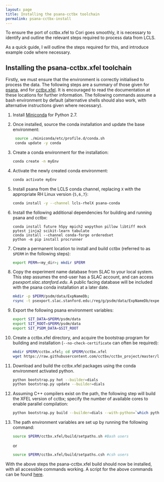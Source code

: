 ```yaml
---
layout: page
title: Installing the psana-cctbx toolchain
permalink: psana-cctbx-install
---
```


To ensure the port of cctbx.xfel to Cori goes smoothly, it is necessary to identify and outline the relevant steps required to process data from LCLS.

As a quick guide, I will outline the steps required for this, and introduce example code where necessary.

## Installing the psana-cctbx.xfel toolchain

Firstly, we must ensure that the environment is correctly initialised to process the data. The following steps are a summary of those given for [psana](https://confluence.slac.stanford.edu/display/PSDM/Offsite+Installation#OffsiteInstallation-InstallationofaSingleCondaEnvironment), and for [cctbx.xfel](http://viper.lbl.gov/cctbx.xfel/index.php/Installation). It is encouraged to read the documentation at these locations for further information. The following commands assume a bash environment by default (alternative shells should also work, with alternative instructions given where necessary).

1. Install [Miniconda](https://conda.io/miniconda.html) for Python 2.7.
2. Once installed, source the conda installation and update the base environment:

    ```bash
     source ./miniconda/etc/profile.d/conda.sh
     conda update -y conda
     ```

3. Create a conda environment for the installation:

    ```bash
    conda create -n myEnv
    ```

4. Activate the newly created conda environment:

    ```bash
    conda activate myEnv
    ```

5. Install psana from the LCLS conda channel, replacing `X` with the appropriate RH Linux version {`5,6,7`}:

    ```bash
    conda install -y --channel lcls-rhelX psana-conda
    ```

6. Install the following additional dependencies for building and running psana and cctbx:

    ```
    conda install future h5py mpich2 wxpython pillow libtiff mock pytest jinja2 scikit-learn tabulate
    conda install --channel conda-forge orderedset
    python -m pip install procrunner
    ```

7. Create a permanent location to install and build cctbx (referred to as `$PERM` in the following steps):

    ```bash
    export PERM=<my_dir>; mkdir $PERM
    ```


8. Copy the experiment name database from SLAC to your local system. This step assumes the end-user has a SLAC account, and can access *psexport.slac.stanford.edu*. A public facing database will be included with the psana conda installation at a later date.

    ```bash
    mkdir -p $PERM/psdm/data/ExpNameDb;
    rsync -t psexport.slac.stanford.edu:/reg/g/psdm/data/ExpNameDb/experiment-db.dat $PERM/psdm/data/ExpNameDb/
    ```

9. Export the following psana environment variables:

    ```bash
    export SIT_DATA=$PERM/psdm/data
    export SIT_ROOT=$PERM/psdm/data
    export SIT_PSDM_DATA=$SIT_ROOT
    ```
10. Create a cctbx.xfel directory, and acquire the bootstrap program for building and installation (`--no-check-certificate` can often be required):

    ```bash
    mkdir $PERM/cctbx.xfel; cd $PERM/cctbx.xfel
    wget https://raw.githubusercontent.com/cctbx/cctbx_project/master/libtbx/auto_build/bootstrap.py --no-check-certificate
    ```

11. Download and build the cctbx.xfel packages using the conda environment activated python.

    ```bash
    python bootstrap.py hot --builder=dials
    python bootstrap.py update --builder=dials
    ```

12. Assuming C++ compilers exist on the path, the following step will build the XFEL version of cctbx; specify the number of available cores to enable parallel compilation:

    ```bash
    python bootstrap.py build --builder=dials --with-python=`which python` --nproc=<# cores available for compile>
    ```
13. The path environment variables are set up by running the following command:

    ```bash
    source $PERM/cctbx.xfel/build/setpaths.sh #Bash users
    ```
    or

    ```bash
    source $PERM/cctbx.xfel/build/setpaths.csh #csh users
    ```

With the above steps the psana-cctbx.xfel build should now be installed, with all accessible commands working. A script for the above commands can be found [here](https://raw.githubusercontent.com/ExaFEL/exafel_project/master/bin/install.sh).
